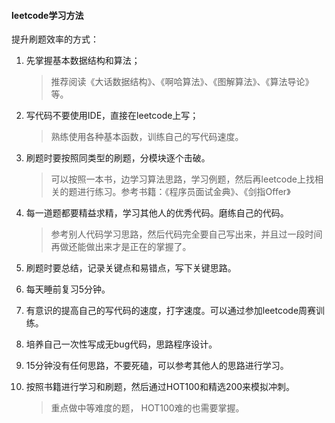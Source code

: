 #### leetcode学习方法

提升刷题效率的方式：

1. 先掌握基本数据结构和算法；
    > 推荐阅读《大话数据结构》、《啊哈算法》、《图解算法》、《算法导论》等。

2. 写代码不要使用IDE，直接在leetcode上写；
    > 熟练使用各种基本函数，训练自己的写代码速度。

3. 刷题时要按照同类型的刷题，分模块逐个击破。
    > 可以按照一本书，边学习算法思路，学习例题，然后再leetcode上找相关的题进行练习。参考书籍：《程序员面试金典》、《剑指Offer》

4. 每一道题都要精益求精，学习其他人的优秀代码。磨练自己的代码。
    > 参考别人代码学习思路，然后代码完全要自己写出来，并且过一段时间再做还能做出来才是正在的掌握了。

5. 刷题时要总结，记录关键点和易错点，写下关键思路。

6. 每天睡前复习5分钟。

7. 有意识的提高自己的写代码的速度，打字速度。可以通过参加leetcode周赛训练。

8. 培养自己一次性写成无bug代码，思路程序设计。

9. 15分钟没有任何思路，不要死磕，可以参考其他人的思路进行学习。

10. 按照书籍进行学习和刷题，然后通过HOT100和精选200来模拟冲刺。
    > 重点做中等难度的题， HOT100难的也需要掌握。